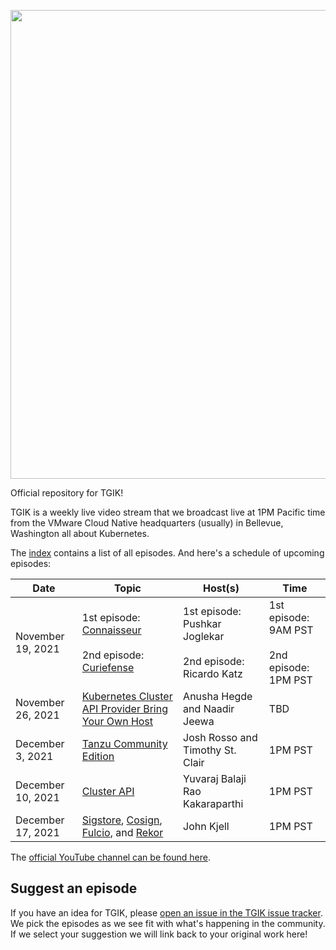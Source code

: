 <p align="center"><img src="tgik-repo.png" width="750"></p>


Official repository for TGIK!

TGIK is a weekly live video stream that we broadcast live at 1PM Pacific time from the VMware Cloud Native headquarters (usually) in Bellevue, Washington all about Kubernetes.

The [index](playlist.md) contains a list of all episodes. And here's a schedule of upcoming episodes:

| Date  |  Topic | Host(s)  | Time  |
|---|---|---|---|
| November 19, 2021  | 1st episode: [Connaisseur](https://github.com/sse-secure-systems/connaisseur) <br><br>2nd episode: [Curiefense](https://github.com/curiefense/curiefense)  | 1st episode: Pushkar Joglekar <br> <br> 2nd episode: Ricardo Katz  | 1st episode: 9AM PST <br><br> 2nd episode: 1PM PST  |
| November 26, 2021 | [Kubernetes Cluster API Provider Bring Your Own Host](https://github.com/vmware-tanzu/cluster-api-provider-bringyourownhost)   | Anusha Hegde and Naadir Jeewa | TBD |
| December 3, 2021  | [Tanzu Community Edition](https://tanzucommunityedition.io/)  | Josh Rosso and Timothy St. Clair  | 1PM PST  |
| December 10, 2021   | [Cluster API](https://github.com/kubernetes-sigs/cluster-api)  | Yuvaraj Balaji Rao Kakaraparthi  | 1PM PST  |
| December 17, 2021  | [Sigstore](https://www.sigstore.dev/), [Cosign](https://github.com/sigstore/cosign), [Fulcio](https://github.com/sigstore/fulcio), and [Rekor](https://github.com/sigstore/rekor)  | John Kjell  | 1PM PST |

The [official YouTube channel can be found here](https://tgik.io).

## Suggest an episode

If you have an idea for TGIK, please [open an issue in the TGIK issue tracker](https://github.com/vmware-tanzu/tgik/issues/new).
We pick the episodes as we see fit with what's happening in the community.
If we select your suggestion we will link back to your original work here!
